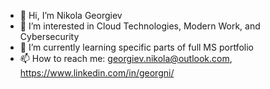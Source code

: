 - 👋 Hi, I’m Nikola Georgiev
- 👀 I’m interested in Cloud Technologies, Modern Work, and Cybersecurity
- 🌱 I’m currently learning specific parts of full MS portfolio
- 📫 How to reach me: georgiev.nikola@outlook.com, https://www.linkedin.com/in/georgni/

<!---
nikogeo/nikogeo is a ✨ special ✨ repository because its `README.md` (this file) appears on your GitHub profile.
You can click the Preview link to take a look at your changes.
--->
